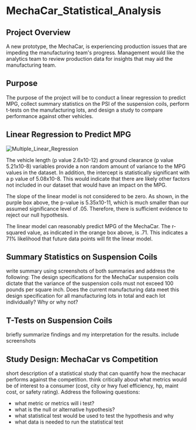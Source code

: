 # MechaCar_Statistical_Analysis

## Project Overview
A new prototype, the MechaCar, is experiencing production issues that are impeding the manufacturing team's progress.  Management would like the analytics team to review production data for insights that may aid the manufacturing team.

## Purpose
The purpose of the project will be to conduct a linear regression to predict MPG, collect summary statistics on the PSI of the suspension coils, perform t-tests on the manufacturing lots, and design a study to compare performance against other vehicles.

## Linear Regression to Predict MPG

![Multiple_Linear_Regression](MechaCar_Statistical_Analysis/Resources/Multiple_linear_regression.png)

The vehicle length (p value 2.6x10-12) and ground clearance (p value 5.21x10-8) variables provide a non random amount of variance to the MPG values in the dataset.  In addition, the intercept is statistically significant with a p value of 5.08x10-8.  This would indicate that there are likely other factors not included in our dataset that would have an impact on the MPG.

The slope of the linear model is not considered to be zero.  As shown, in the purple box above, the p-value is 5.35x10-11, which is much smaller than our assumed significance level of .05.  Therefore, there is sufficient evidence to reject our null hypothesis.

The linear model can reasonably predict MPG of the MechaCar.  The r-squared value, as indicated in the orange box above, is .71.  This indicates a 71% likelihood that future data points will fit the linear model.

## Summary Statistics on Suspension Coils
write summary using screenshots of both summaries and address the following:
The design specifications for the MechaCar suspension coils dictate that the variance of the suspension coils must not exceed 100 pounds per square inch. Does the current manufacturing data meet this design specification for all manufacturing lots in total and each lot individually? Why or why not?

## T-Tests on Suspension Coils
briefly summarize findings and my interpretation for the results.  include screenshots

## Study Design: MechaCar vs Competition
short description of a statistical study that can quantify how the mechacar performs against the competition.  think critically about what metrics would be of interest to a consumer (cost, city or hwy fuel efficiency, hp, maint cost, or safety rating).  Address the following questions:
 - what metric or metrics will i test?
 - what is the null or alternative hypothesis?
 - what statistical test would be used to test the hypothesis and why
 - what data is needed to run the statistical test
 